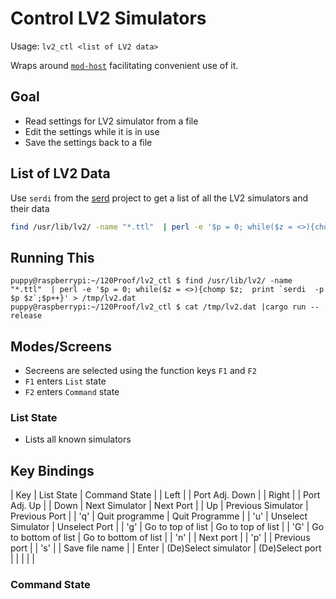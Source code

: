 # Control LV2 Simulators

Usage: `lv2_ctl <list of LV2 data>`

Wraps around [`mod-host`](https://github.com/moddevices/mod-host) facilitating convenient use of it.

## Goal

* Read settings for LV2 simulator from a file 
* Edit the settings while it is in use
* Save the settings back to a file

## List of LV2 Data

Use `serdi` from the [serd](https://gitlab.com/drobilla/serd) project to get a list of all the LV2 simulators and their data

```bash
find /usr/lib/lv2/ -name "*.ttl"  | perl -e '$p = 0; while($z = <>){chomp $z;  print `serdi  -p $p $z`;$p++}' > /tmp/lv2.dat
```

## Running This

```
puppy@raspberrypi:~/120Proof/lv2_ctl $ find /usr/lib/lv2/ -name "*.ttl"  | perl -e '$p = 0; while($z = <>){chomp $z;  print `serdi  -p $p $z`;$p++}' > /tmp/lv2.dat
puppy@raspberrypi:~/120Proof/lv2_ctl $ cat /tmp/lv2.dat |cargo run --release
```

## Modes/Screens

* Secreens are selected using the function keys `F1` and `F2`
* `F1` enters `List` state
* `F2` enters `Command` state

### List State

* Lists all known simulators

Key Bindings
---

| Key   | List State           | Command State        |
| Left  |                      | Port Adj. Down       |
| Right |                      | Port Adj. Up         |
| Down  | Next Simulator       | Next Port            |
| Up    | Previous Simulator   | Previous Port        |
| 'q'   | Quit programme       | Quit Programme       |
| 'u'   | Unselect Simulator   | Unselect Port        |
| 'g'   | Go to top of list    | Go to top of list    |
| 'G'   | Go to bottom of list | Go to bottom of list |
| 'n'   |                      | Next port            |
| 'p'   |                      | Previous port        |
| 's'   |                      | Save file name       |
| Enter | (De)Select simulator | (De)Select port      |
|       |                      |                      |

### Command State
